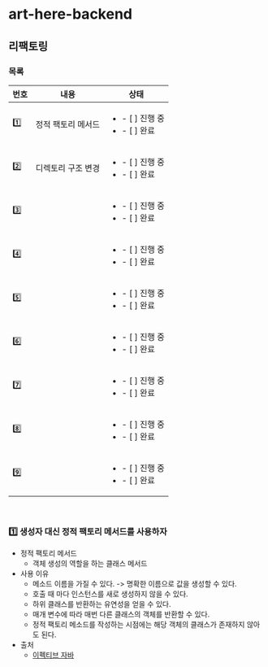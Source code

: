 # art-here-backend

## 리팩토링
### 목록
|번호|내용|상태|
|------|---|---|
|:one:| 정적 팩토리 메서드 |<ul><li>- [ ] 진행 중</li><li>- [ ] 완료</li></ul> |
|:two:| 디렉토리 구조 변경 |<ul><li>- [ ] 진행 중</li><li>- [ ] 완료</li></ul> |
|:three:| |<ul><li>- [ ] 진행 중</li><li>- [ ] 완료</li></ul> |
|:four:| |<ul><li>- [ ] 진행 중</li><li>- [ ] 완료</li></ul> |
|:five:| |<ul><li>- [ ] 진행 중</li><li>- [ ] 완료</li></ul> |
|:six:| |<ul><li>- [ ] 진행 중</li><li>- [ ] 완료</li></ul> |
|:seven:| |<ul><li>- [ ] 진행 중</li><li>- [ ] 완료</li></ul> |
|:eight:| |<ul><li>- [ ] 진행 중</li><li>- [ ] 완료</li></ul> |
|:nine:| |<ul><li>- [ ] 진행 중</li><li>- [ ] 완료</li></ul> |

<br/>

### :one: 생성자 대신 정적 팩토리 메서드를 사용하자
- 정적 팩토리 메서드
  - 객체 생성의 역할을 하는 클래스 메서드
- 사용 이유
  -  메소드 이름을 가질 수 있다. -> 명확한 이름으로 값을 생성할 수 있다.
  -  호출 때 마다 인스턴스를 새로 생성하지 않을 수 있다.
  -  하위 클래스를 반환하는 유연성을 얻을 수 있다.
  -  매개 변수에 따라 매번 다른 클래스의 객체를 반환할 수 있다.
  -  정적 팩토리 메소드를 작성하는 시점에는 해당 객체의 클래스가 존재하지 않아도 된다.
- 출처
  - [이펙티브 자바](https://velog.io/@ljinsk3/%EC%A0%95%EC%A0%81-%ED%8C%A9%ED%86%A0%EB%A6%AC-%EB%A9%94%EC%84%9C%EB%93%9C%EB%8A%94-%EC%99%9C-%EC%82%AC%EC%9A%A9%ED%95%A0%EA%B9%8C#%EC%A0%95%EC%A0%81-%ED%8C%A9%ED%86%A0%EB%A6%AC-%EB%A9%94%EC%84%9C%EB%93%9C-%EB%84%A4%EC%9D%B4%EB%B0%8D-%EC%BB%A8%EB%B2%A4%EC%85%98)
